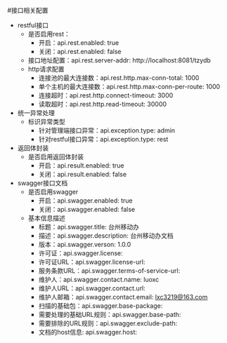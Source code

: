 #接口相关配置
- restful接口
    - 是否启用rest：
        - 开启：api.rest.enabled: true
        - 关闭：api.rest.enabled: false
    - 接口地址配置：api.rest.server-addr: http://localhost:8081/tzydb
    - http请求配置
        - 连接池的最大连接数：api.rest.http.max-conn-total: 1000
        - 单个主机的最大连接数：api.rest.http.max-conn-per-route: 1000
        - 连接超时：api.rest.http.connect-timeout: 3000
        - 读取超时：api.rest.http.read-timeout: 30000
- 统一异常处理
    - 标识异常类型
        - 针对管理端接口异常：api.exception.type: admin
        - 针对restful接口异常：api.exception.type: rest
- 返回体封装
    - 是否启用返回体封装
        - 开启：api.result.enabled: true
        - 关闭：api.result.enabled: false
- swagger接口文档
    - 是否启用swagger
        - 开启：api.swagger.enabled: true
        - 关闭：api.swagger.enabled: false
    - 基本信息描述
        - 标题：api.swagger.title: 台州移动办
        - 描述：api.swagger.description: 台州移动办文档
        - 版本：api.swagger.verson: 1.0.0
        - 许可证：api.swagger.license:
        - 许可证URL：api.swagger.license-url:
        - 服务条款URL：api.swagger.terms-of-service-url:
        - 维护人：api.swagger.contact.name: luoxc
        - 维护人URL：api.swagger.contact.url:
        - 维护人邮箱：api.swagger.contact.email: lxc3219@163.com
        - 扫描的基础包：api.swagger.base-package:
        - 需要处理的基础URL规则：api.swagger.base-path:
        - 需要排除的URL规则：api.swagger.exclude-path:
        - 文档的host信息: api.swagger.host:
